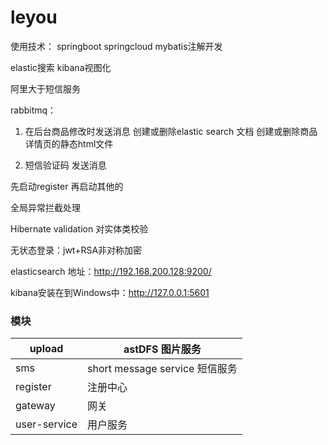 # leyou

使用技术：
springboot springcloud  mybatis注解开发

elastic搜索 kibana视图化

阿里大于短信服务 

rabbitmq：  

1. 在后台商品修改时发送消息 创建或删除elastic search 文档  创建或删除商品详情页的静态html文件  

2. 短信验证码  发送消息

先启动register 再启动其他的

全局异常拦截处理

Hibernate validation  对实体类校验  

无状态登录：jwt+RSA非对称加密



elasticsearch 地址：http://192.168.200.128:9200/



kibana安装在到Windows中：http://127.0.0.1:5601

### 模块
| upload       | astDFS  图片服务                |
| ------------ | ------------------------------- |
| sms          | short message service  短信服务 |
| register     | 注册中心                        |
| gateway      | 网关                            |
| user-service | 用户服务                        |


